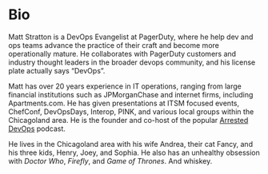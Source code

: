 # Bio

Matt Stratton is a DevOps Evangelist at PagerDuty, where he help dev and ops teams advance the practice of their craft and become more operationally mature. He collaborates with PagerDuty customers and industry thought leaders in the broader devops community, and his license plate actually says “DevOps”.  

Matt has over 20 years experience in IT operations, ranging from large financial institutions such as JPMorganChase and internet firms, including Apartments.com. He has given presentations at ITSM focused events, ChefConf, DevOpsDays, Interop, PINK, and various local groups within the Chicagoland area. He is the founder and co-host of the popular [Arrested DevOps](https://www.arresteddevops.com) podcast.
 
He lives in the Chicagoland area with his wife Andrea, their cat Fancy, and his three kids, Henry, Joey, and Sophia. He also has an unhealthy obsession with _Doctor Who_, _Firefly_, and _Game of Thrones_. And whiskey.
